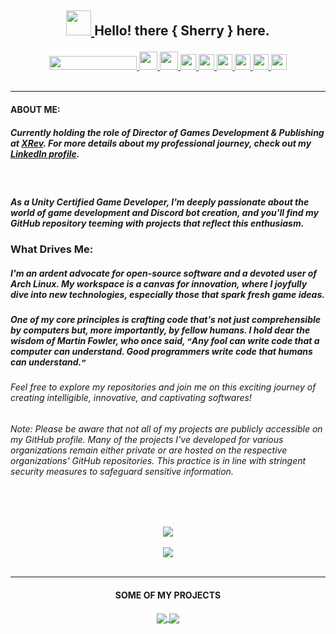 ## <p align="center"> <a href= "https://www.github.com/lemesherry"> <img src="https://raw.githubusercontent.com/MartinHeinz/MartinHeinz/master/wave.gif" width="40" height="40" /> </a> Hello! there { Sherry } here. </p>

<p align="center">
<a href= "https://www.github.com/lemesherry"> <img src="https://camo.githubusercontent.com/72d61c65a0fdf8444f4f889345e7718682bd858cef9dfba9d56b5e0e9e2ce975/68747470733a2f2f6b6f6d617265762e636f6d2f67687076632f3f757365726e616d653d5a65726f446973636f726426636f6c6f723d726564" width="140" height="22" />
<a href= "https://lemesherry.com"> <img src="https://github-production-user-asset-6210df.s3.amazonaws.com/84338798/248064017-3ad3591d-e0b6-40d7-b24e-ea6b54588582.png" width="29" height="29" /> </a>
<a href= "mailto: lemesherry@gmail.com"> <img src="https://cdn-icons-png.flaticon.com/512/281/281769.png" width="29" height="29" /> </a>
<a href= "https://www.github.com/lemesherry"> <img src="https://raw.githubusercontent.com/ZeroDiscord/ZeroDiscord/main/assets/icons/other/github-solid.svg" width="25" height="25" /> </a>
<a href= "https://discord.com/users/584534092901646346"> <img src="https://github.com/ZeroDiscord/ZeroDiscord/raw/main/assets/icons/other/discord-solid.svg" width="25" height="25" /> </a>
<a href= "https://www.linkedin.com/in/lemesherry"> <img src="https://pngimg.com/uploads/linkedIn/linkedIn_PNG1.png" width="25" height="25" /> </a>
<a href= "https://www.instagram.com/lemesherry"> <img src="https://www.edigitalagency.com.au/wp-content/uploads/instagram-logo-svg-vector-for-print.svg" width="25" height="25" /> </a>
<a href= "https://www.pinterest.com/lemesherry"> <img src="https://user-images.githubusercontent.com/84338798/140302859-0746a63f-9341-4c6e-9b65-f2db12696674.png" width="25" height="25" /> </a>
<a href= "https://stackoverflow.com/users/16383056/sherry"> <img src="https://cdn.iconscout.com/icon/free/png-256/stackoverflow-2752065-2284882.png" width="25" height="25" /> </a>
<br>
<br>
</p>

---

#### **ABOUT ME**:
##### Currently holding the role of **Director of Games Development & Publishing** at [XRev](https://xrevstudio.com). For more details about my professional journey, check out my [LinkedIn profile](https://www.linkedin.com/in/lemesherry/).

<br>
  
##### As a Unity Certified Game Developer, I'm deeply passionate about the world of game development and Discord bot creation, and you'll find my GitHub repository teeming with projects that reflect this enthusiasm.

### What Drives Me:

##### I'm an ardent advocate for open-source software and a devoted user of Arch Linux. My workspace is a canvas for innovation, where I joyfully dive into new technologies, especially those that spark fresh game ideas.

##### One of my core principles is crafting code that's not just comprehensible by computers but, more importantly, by fellow humans. I hold dear the wisdom of Martin Fowler, who once said, `”`Any fool can write code that a computer can understand. Good programmers write code that humans can understand.`”`

###### Feel free to explore my repositories and join me on this exciting journey of creating intelligible, innovative, and captivating softwares!
###### Note: Please be aware that not all of my projects are publicly accessible on my GitHub profile. Many of the projects I've developed for various organizations remain either private or are hosted on the respective organizations' GitHub repositories. This practice is in line with stringent security measures to safeguard sensitive information.

<br>
<br>


<p align="center">

<a href="https://github.com/lemesherry"> 
<img align="center" src="https://github-readme-stats.vercel.app/api?username=lemesherry&count_private=true&show_icons=true&theme=radical&hide_border=true&border_radius=30&title_color=red&icon_color=green" />
</a>

<br>
<br>

<a href="https://github.com/lemesherry">
  <img align="center" src="https://github-readme-stats.vercel.app/api/top-langs/?username=lemesherry&langs_count=6&layout=compact&card_width=350&theme=radical&hide_border=true&border_radius=30&title_color=red&icon_color=green" />
</a>

<br>
<br>

</p>

---

#### <p align="center"> **SOME OF MY PROJECTS** </p>

<p align="center">

<a href="https://github.com/lemesherry/Sherry_Bot_Source_Code">
<img align="center" src="https://github-readme-stats.vercel.app/api/pin/?username=lemesherry&repo=Sherry_Bot_Source_Code&theme=radical&hide_border=true&border_radius=30&title_color=red&icon_color=green" />
</a>

<a href="https://github.com/lemesherry/Counter-Attack-FPS-Shooter">
  <img align="center" src="https://github-readme-stats.vercel.app/api/pin/?username=lemesherry&repo=Unity-Projects-Source-Code&theme=radical&hide_border=true&border_radius=30&title_color=red&icon_color=green" />
</a>

</p>
